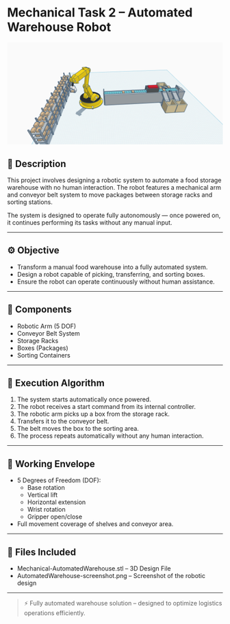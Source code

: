 # Mechanical Task 2 – Automated Warehouse Robot

![project](AutomatedWarehouse-screenshot.png)

## 📝 Description
This project involves designing a robotic system to automate a food storage warehouse with no human interaction. The robot features a mechanical arm and conveyor belt system to move packages between storage racks and sorting stations.

The system is designed to operate fully autonomously — once powered on, it continues performing its tasks without any manual input.

---

## ⚙️ Objective
- Transform a manual food warehouse into a fully automated system.
- Design a robot capable of picking, transferring, and sorting boxes.
- Ensure the robot can operate continuously without human assistance.

---

## 🧱 Components
- Robotic Arm (5 DOF)
- Conveyor Belt System
- Storage Racks
- Boxes (Packages)
- Sorting Containers

---

## 🤖 Execution Algorithm
1. The system starts automatically once powered.
2. The robot receives a start command from its internal controller.
3. The robotic arm picks up a box from the storage rack.
4. Transfers it to the conveyor belt.
5. The belt moves the box to the sorting area.
6. The process repeats automatically without any human interaction.

---

## 🔄 Working Envelope
- 5 Degrees of Freedom (DOF):
  - Base rotation
  - Vertical lift
  - Horizontal extension
  - Wrist rotation
  - Gripper open/close
- Full movement coverage of shelves and conveyor area.

---

## 📂 Files Included
- Mechanical-AutomatedWarehouse.stl – 3D Design File
- AutomatedWarehouse-screenshot.png – Screenshot of the robotic design

---

> ⚡️ Fully automated warehouse solution – designed to optimize logistics operations efficiently.
